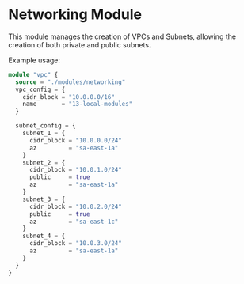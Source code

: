 # Networking Module

This module manages the creation of VPCs and Subnets, allowing the creation of both private and public subnets.

Example usage: 
```terraform
module "vpc" {
  source = "./modules/networking"
  vpc_config = {
    cidr_block = "10.0.0.0/16"
    name       = "13-local-modules"
  }

  subnet_config = {
    subnet_1 = {
      cidr_block = "10.0.0.0/24"
      az         = "sa-east-1a"
    }
    subnet_2 = {
      cidr_block = "10.0.1.0/24"
      public     = true
      az         = "sa-east-1a"
    }
    subnet_3 = {
      cidr_block = "10.0.2.0/24"
      public     = true
      az         = "sa-east-1c"
    }
    subnet_4 = {
      cidr_block = "10.0.3.0/24"
      az         = "sa-east-1a"
    }
  }
}
```